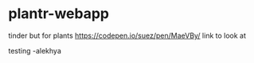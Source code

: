 # plantr-webapp
tinder but for plants
https://codepen.io/suez/pen/MaeVBy/ link to look at

testing -alekhya
